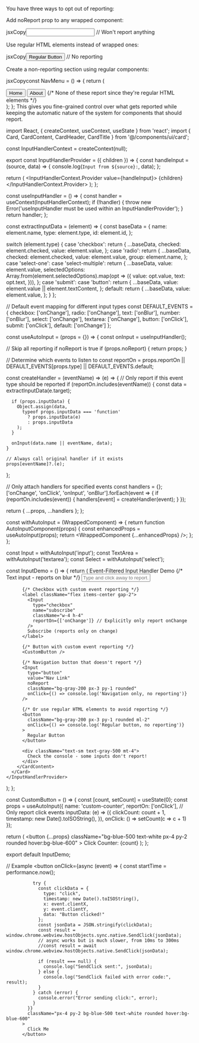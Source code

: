 You have three ways to opt out of reporting:

Add noReport prop to any wrapped component:

jsxCopy<Input noReport type="text" /> // Won't report anything

Use regular HTML elements instead of wrapped ones:

jsxCopy<button onClick={handleClick}>Regular Button</button> // No reporting

Create a non-reporting section using regular components:

jsxCopyconst NavMenu = () => {
  return (
    <nav>
      <button>Home</button>
      <button>About</button>
      {/* None of these report since they're regular HTML elements */}
    </nav>
  );
};
This gives you fine-grained control over what gets reported while keeping the automatic nature of the system for components that should report.


import React, { createContext, useContext, useState } from 'react';
import { Card, CardContent, CardHeader, CardTitle } from '@/components/ui/card';

const InputHandlerContext = createContext(null);

export const InputHandlerProvider = ({ children }) => {
  const handleInput = (source, data) => {
    console.log(`Input from ${source}:`, data);
  };

  return (
    <InputHandlerContext.Provider value={handleInput}>
      {children}
    </InputHandlerContext.Provider>
  );
};

const useInputHandler = () => {
  const handler = useContext(InputHandlerContext);
  if (!handler) {
    throw new Error('useInputHandler must be used within an InputHandlerProvider');
  }
  return handler;
};

const extractInputData = (element) => {
  const baseData = {
    name: element.name,
    type: element.type,
    id: element.id,
  };

  switch (element.type) {
    case 'checkbox':
      return {
        ...baseData,
        checked: element.checked,
        value: element.value,
      };
    case 'radio':
      return {
        ...baseData,
        checked: element.checked,
        value: element.value,
        group: element.name,
      };
    case 'select-one':
    case 'select-multiple':
      return {
        ...baseData,
        value: element.value,
        selectedOptions: Array.from(element.selectedOptions).map(opt => ({
          value: opt.value,
          text: opt.text,
        })),
      };
    case 'submit':
    case 'button':
      return {
        ...baseData,
        value: element.value || element.textContent,
      };
    default:
      return {
        ...baseData,
        value: element.value,
      };
  }
};

// Default event mapping for different input types
const DEFAULT_EVENTS = {
  checkbox: ['onChange'],
  radio: ['onChange'],
  text: ['onBlur'],
  number: ['onBlur'],
  select: ['onChange'],
  textarea: ['onChange'],
  button: ['onClick'],
  submit: ['onClick'],
  default: ['onChange']
};

const useAutoInput = (props = {}) => {
  const onInput = useInputHandler();
  
  // Skip all reporting if noReport is true
  if (props.noReport) {
    return props;
  }
  
  // Determine which events to listen to
  const reportOn = props.reportOn || DEFAULT_EVENTS[props.type] || DEFAULT_EVENTS.default;
  
  const createHandler = (eventName) => (e) => {
    // Only report if this event type should be reported
    if (reportOn.includes(eventName)) {
      const data = extractInputData(e.target);
      
      if (props.inputData) {
        Object.assign(data, 
          typeof props.inputData === 'function' 
            ? props.inputData(e) 
            : props.inputData
        );
      }

      onInput(data.name || eventName, data);
    }
    
    // Always call original handler if it exists
    props[eventName]?.(e);
  };

  // Only attach handlers for specified events
  const handlers = {};
  ['onChange', 'onClick', 'onInput', 'onBlur'].forEach(event => {
    if (reportOn.includes(event)) {
      handlers[event] = createHandler(event);
    }
  });

  return {
    ...props,
    ...handlers
  };
};

const withAutoInput = (WrappedComponent) => {
  return function AutoInputComponent(props) {
    const enhancedProps = useAutoInput(props);
    return <WrappedComponent {...enhancedProps} />;
  };
};

const Input = withAutoInput('input');
const TextArea = withAutoInput('textarea');
const Select = withAutoInput('select');

const InputDemo = () => {
  return (
    <InputHandlerProvider>
      <Card className="w-full max-w-md">
        <CardHeader>
          <CardTitle>Event-Filtered Input Handler Demo</CardTitle>
        </CardHeader>
        <CardContent className="space-y-4">
          {/* Text input - reports on blur */}
          <Input 
            type="text"
            name="username"
            placeholder="Type and click away to report..."
            className="border rounded p-2 w-full"
          />
          
          {/* Checkbox with custom event reporting */}
          <label className="flex items-center gap-2">
            <Input
              type="checkbox"
              name="subscribe"
              className="w-4 h-4"
              reportOn={['onChange']} // Explicitly only report onChange
            />
            Subscribe (reports only on change)
          </label>

          {/* Button with custom event reporting */}
          <CustomButton />

          {/* Navigation button that doesn't report */}
          <Input 
            type="button"
            value="Nav Link"
            noReport
            className="bg-gray-200 px-3 py-1 rounded"
            onClick={() => console.log('Navigation only, no reporting')}
          />

          {/* Or use regular HTML elements to avoid reporting */}
          <button 
            className="bg-gray-200 px-3 py-1 rounded ml-2"
            onClick={() => console.log('Regular button, no reporting')}
          >
            Regular Button
          </button>

          <div className="text-sm text-gray-500 mt-4">
            Check the console - some inputs don't report!
          </div>
        </CardContent>
      </Card>
    </InputHandlerProvider>
  );
};

const CustomButton = () => {
  const [count, setCount] = useState(0);
  const props = useAutoInput({
    name: 'custom-counter',
    reportOn: ['onClick'], // Only report click events
    inputData: (e) => ({
      clickCount: count + 1,
      timestamp: new Date().toISOString(),
    }),
    onClick: () => setCount(c => c + 1)
  });

  return (
    <button 
      {...props}
      className="bg-blue-500 text-white px-4 py-2 rounded hover:bg-blue-600"
    >
      Click Counter: {count}
    </button>
  );
};

export default InputDemo;


// Example
         <button 
            onClick={async (event) => {
              const startTime = performance.now();

              try {
                const clickData = {
                  type: "click",
                  timestamp: new Date().toISOString(),
                  x: event.clientX,
                  y: event.clientY,
                  data: "Button clicked!"
                };
                const jsonData = JSON.stringify(clickData);
                const result = window.chrome.webview.hostObjects.sync.native.SendClick(jsonData);
                // async works but is much slower, from 10ms to 300ms
                //const result = await window.chrome.webview.hostObjects.native.SendClick(jsonData);

                if (result === null) {
                  console.log("SendClick sent:", jsonData);
                } else {
                  console.log("SendClick failed with error code:", result);
                }
              } catch (error) {
                console.error("Error sending click:", error);
              }
            }}
            className="px-4 py-2 bg-blue-500 text-white rounded hover:bg-blue-600"
          >
            Click Me
          </button>
